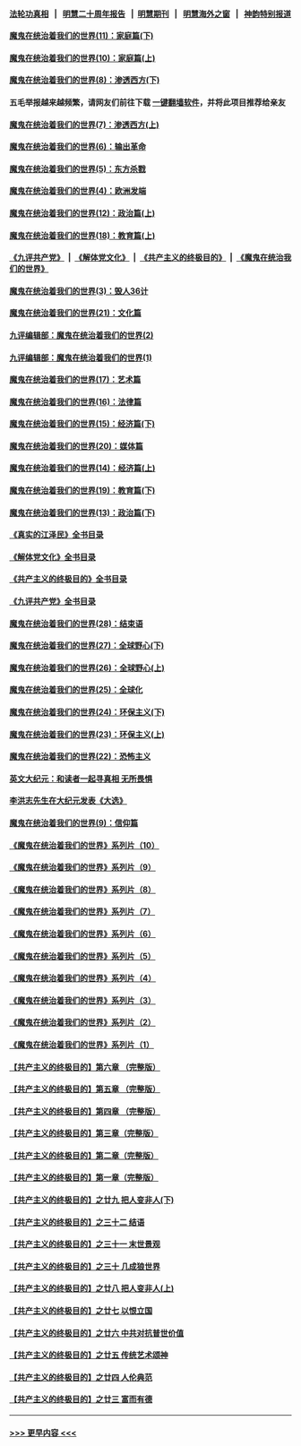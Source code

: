 #### [法轮功真相](https://github.com/gfw-breaker/truth/blob/master/README.md?t=0) &nbsp;&nbsp;|&nbsp;&nbsp; [明慧二十周年报告](https://github.com/gfw-breaker/mh-reports/blob/master/README.md?t=0) &nbsp;&nbsp;|&nbsp;&nbsp;[明慧期刊](https://github.com/gfw-breaker/mh-qikan) &nbsp;&nbsp;|&nbsp;&nbsp; [明慧海外之窗](https://github.com/gfw-breaker/mh-news/blob/master/README.md?t=0) &nbsp;&nbsp;|&nbsp;&nbsp; [神韵特别报道](https://github.com/gfw-breaker/mh-news/blob/master/shenyun.md?t=0)
#### [魔鬼在统治着我们的世界(11)：家庭篇(下)](../pages/nsc422/n10440961.md?t=12070650) 
#### [魔鬼在统治着我们的世界(10)：家庭篇(上)](../pages/nsc422/n10435448.md?t=12070650) 
#### [魔鬼在统治着我们的世界(8)：渗透西方(下)](../pages/nsc422/n10429603.md?t=12070650) 
#### 五毛举报越来越频繁，请网友们前往下载 [一键翻墙软件](https://github.com/gfw-breaker/ssr-accounts)，并将此项目推荐给亲友
#### [魔鬼在统治着我们的世界(7)：渗透西方(上)](../pages/nsc422/n10426013.md?t=12070650) 
#### [魔鬼在统治着我们的世界(6)：输出革命](../pages/nsc422/n10421536.md?t=12070650) 
#### [魔鬼在统治着我们的世界(5)：东方杀戮](../pages/nsc422/n10417707.md?t=12070650) 
#### [魔鬼在统治着我们的世界(4)：欧洲发端](../pages/nsc422/n10414890.md?t=12070650) 
#### [魔鬼在统治着我们的世界(12)：政治篇(上)](../pages/nsc422/n10444576.md?t=12070650) 
#### [魔鬼在统治着我们的世界(18)：教育篇(上)](../pages/nsc422/n10526970.md?t=12070650) 
#### [《九评共产党》](https://github.com/begood0513/9ping.md/blob/master/README.md) &nbsp;|&nbsp; [《解体党文化》](../../../../jtdwh.md/blob/master/README.md)  &nbsp;|&nbsp; [《共产主义的终极目的》](../../../../gczydzjmd.md/blob/master/README.md) &nbsp;|&nbsp; [《魔鬼在统治我们的世界》](../../../../mgztzwmdsj.md/blob/master/README.md) 
#### [魔鬼在统治着我们的世界(3)：毁人36计](../pages/nsc422/n10411583.md?t=12070650) 
#### [魔鬼在统治着我们的世界(21)：文化篇](../pages/nsc422/n10597706.md?t=12070650) 
#### [九评编辑部：魔鬼在统治着我们的世界(2)](../pages/nsc422/n10410036.md?t=12070650) 
#### [九评编辑部：魔鬼在统治着我们的世界(1)](../pages/nsc422/n10406825.md?t=12070650) 
#### [魔鬼在统治着我们的世界(17)：艺术篇](../pages/nsc422/n10499093.md?t=12070650) 
#### [魔鬼在统治着我们的世界(16)：法律篇](../pages/nsc422/n10485969.md?t=12070650) 
#### [魔鬼在统治着我们的世界(15)：经济篇(下)](../pages/nsc422/n10469975.md?t=12070650) 
#### [魔鬼在统治着我们的世界(20)：媒体篇](../pages/nsc422/n10586579.md?t=12070650) 
#### [魔鬼在统治着我们的世界(14)：经济篇(上)](../pages/nsc422/n10457370.md?t=12070650) 
#### [魔鬼在统治着我们的世界(19)：教育篇(下)](../pages/nsc422/n10564808.md?t=12070650) 
#### [魔鬼在统治着我们的世界(13)：政治篇(下)](../pages/nsc422/n10448270.md?t=12070650) 
#### [《真实的江泽民》全书目录](../pages/nsc422/n13721399.md?t=12070650) 
#### [《解体党文化》全书目录](../pages/nsc422/n13721157.md?t=12070650) 
#### [《共产主义的终极目的》全书目录](../pages/nsc422/n13721048.md?t=12070650) 
#### [《九评共产党》全书目录](../pages/nsc422/n13708085.md?t=12070650) 
#### [魔鬼在统治着我们的世界(28)：结束语](../pages/nsc422/n10936246.md?t=12070650) 
#### [魔鬼在统治着我们的世界(27)：全球野心(下)](../pages/nsc422/n10928319.md?t=12070650) 
#### [魔鬼在统治着我们的世界(26)：全球野心(上)](../pages/nsc422/n10900318.md?t=12070650) 
#### [魔鬼在统治着我们的世界(25)：全球化](../pages/nsc422/n10788205.md?t=12070650) 
#### [魔鬼在统治着我们的世界(24)：环保主义(下)](../pages/nsc422/n10695307.md?t=12070650) 
#### [魔鬼在统治着我们的世界(23)：环保主义(上)](../pages/nsc422/n10688613.md?t=12070650) 
#### [魔鬼在统治着我们的世界(22)：恐怖主义](../pages/nsc422/n10614727.md?t=12070650) 
#### [英文大纪元：和读者一起寻真相 无所畏惧](../pages/nsc422/n12542027.md?t=12070650) 
#### [李洪志先生在大纪元发表《大选》](../pages/nsc422/n12534746.md?t=12070650) 
#### [魔鬼在统治着我们的世界(9)：信仰篇](../pages/nsc422/n10432159.md?t=12070650) 
#### [《魔鬼在统治着我们的世界》系列片（10）](../pages/nsc422/n12292670.md?t=12070650) 
#### [《魔鬼在统治着我们的世界》系列片（9）](../pages/nsc422/n12290859.md?t=12070650) 
#### [《魔鬼在统治着我们的世界》系列片（8）](../pages/nsc422/n12287445.md?t=12070650) 
#### [《魔鬼在统治着我们的世界》系列片（7）](../pages/nsc422/n12283425.md?t=12070650) 
#### [《魔鬼在统治着我们的世界》系列片（6）](../pages/nsc422/n12282314.md?t=12070650) 
#### [《魔鬼在统治着我们的世界》系列片（5）](../pages/nsc422/n12281419.md?t=12070650) 
#### [《魔鬼在统治着我们的世界》系列片（4）](../pages/nsc422/n12274024.md?t=12070650) 
#### [《魔鬼在统治着我们的世界》系列片（3）](../pages/nsc422/n12271322.md?t=12070650) 
#### [《魔鬼在统治着我们的世界》系列片（2）](../pages/nsc422/n12269049.md?t=12070650) 
#### [《魔鬼在统治着我们的世界》系列片（1）](../pages/nsc422/n12267575.md?t=12070650) 
#### [【共产主义的终极目的】第六章 （完整版）](../pages/nsc422/n11428913.md?t=12070650) 
#### [【共产主义的终极目的】第五章 （完整版）](../pages/nsc422/n11428912.md?t=12070650) 
#### [【共产主义的终极目的】第四章 （完整版）](../pages/nsc422/n11428907.md?t=12070650) 
#### [【共产主义的终极目的】第三章（完整版）](../pages/nsc422/n11428848.md?t=12070650) 
#### [【共产主义的终极目的】第二章（完整版）](../pages/nsc422/n11428831.md?t=12070650) 
#### [【共产主义的终极目的】第一章（完整版）](../pages/nsc422/n11417651.md?t=12070650) 
#### [【共产主义的终极目的】之廿九 把人变非人(下)](../pages/nsc422/n11344140.md?t=12070650) 
#### [【共产主义的终极目的】之三十二 结语](../pages/nsc422/n11360535.md?t=12070650) 
#### [【共产主义的终极目的】之三十一 末世景观](../pages/nsc422/n11351129.md?t=12070650) 
#### [【共产主义的终极目的】之三十 几成狼世界](../pages/nsc422/n11348280.md?t=12070650) 
#### [【共产主义的终极目的】之廿八 把人变非人(上)](../pages/nsc422/n11340492.md?t=12070650) 
#### [【共产主义的终极目的】之廿七 以恨立国](../pages/nsc422/n11336944.md?t=12070650) 
#### [【共产主义的终极目的】之廿六 中共对抗普世价值](../pages/nsc422/n11324785.md?t=12070650) 
#### [【共产主义的终极目的】之廿五 传统艺术颂神](../pages/nsc422/n11296396.md?t=12070650) 
#### [【共产主义的终极目的】之廿四 人伦典范](../pages/nsc422/n11296397.md?t=12070650) 
#### [【共产主义的终极目的】之廿三 富而有德](../pages/nsc422/n11283598.md?t=12070650) 

----
#### [ >>> 更早内容 <<< ](../indexes/nsc422-earlier.md)
